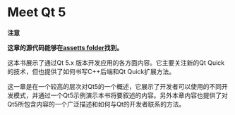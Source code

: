 # Meet Qt 5

**注意**

**这章的源代码能够在[assetts folder](http://qmlbook.org/assets)找到。**

这本书展示了通过Qt 5.x 版本开发应用的各方面内容。它主要关注新的Qt Quick的技术，但也提供了如何书写C++后端和Qt Quick扩展方法。

这一章是在一个较高的层次对Qt5的一个概述，它展示了开发者可以使用的不同开发模式，并通过一个Qt5示例演示本书将要叙述的内容。另外本章内容也提供了对Qt5所包含内容的一个广泛描述和如何与Qt的开发者联系的方法。
